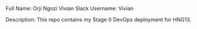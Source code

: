 Full Name: Orji Ngozi Vivian
Slack Username: Vivian

Description: This repo contains my Stage 0 DevOps deployment for HNG13.
